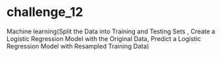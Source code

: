 # challenge_12
Machine learning(Split the Data into Training and Testing Sets , Create a Logistic Regression Model with the Original Data,  Predict a Logistic Regression Model with Resampled Training Data)
